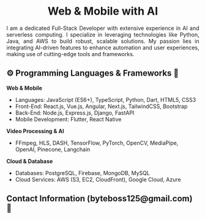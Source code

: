 <!-- README.md -->

<h1 align="center">Web & Mobile with AI</h1>

<p align="justify">
  I am a dedicated Full-Stack Developer with extensive experience in AI and serverless computing. I specialize in leveraging technologies like Python, Java, and AWS to build robust, scalable solutions. My passion lies in integrating AI-driven features to enhance automation and user experiences, making use of cutting-edge tools and frameworks.
</p>

<h2>⚙ Programming Languages & Frameworks 🏹</h2>

**Web & Mobile**
- Languages: JavaScript (ES6+), TypeScript, Python, Dart, HTML5, CSS3
- Front-End: React.js, Vue.js, Angular, Next.js, TailwindCSS, Bootstrap
- Back-End: Node.js, Express.js, Django, FastAPI
- Mobile Development: Flutter, React Native

**Video Processing & AI**
- FFmpeg, HLS, DASH, TensorFlow, PyTorch, OpenCV, MediaPipe, OpenAI, Pinecone, Langchain

**Cloud & Database**
- Databases: PostgreSQL, Firebase, MongoDB, MySQL
- Cloud Services: AWS (S3, EC2, CloudFront), Google Cloud, Azure

<h2>Contact Information (byteboss125@gmail.com) 🤝</h2>
